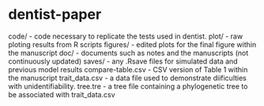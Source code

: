 # dentist-paper

code/ - code necessary to replicate the tests used in dentist.
plot/ - raw ploting results from R scripts
figures/ - edited plots for the final figure within the manuscript
doc/ - documents such as notes and the manuscripts (not continuously updated)
saves/ - any .Rsave files for simulated data and previous model results
compare-table.csv - CSV version of Table 1 within the manuscript
trait_data.csv - a data file used to demonstrate diificulties with unidentifiability.
tree.tre - a tree file containing a phylogenetic tree to be associated with trait_data.csv

